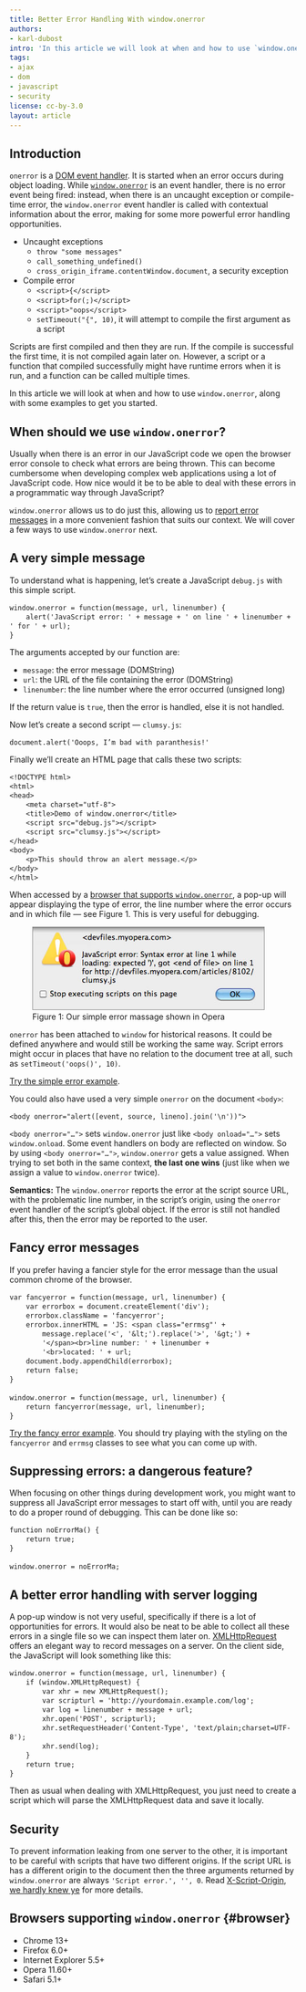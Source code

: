 ```yaml
---
title: Better Error Handling With window.onerror
authors:
- karl-dubost
intro: 'In this article we will look at when and how to use `window.onerror`, a new programmatic error handling mechanism available in JavaScript, including some examples to get you started.'
tags:
- ajax
- dom
- javascript
- security
license: cc-by-3.0
layout: article
---
```


## Introduction

`onerror` is a [DOM event handler][1]. It is started when an error occurs during object loading. While [`window.onerror`][2] is an event handler, there is no error event being fired: instead, when there is an uncaught exception or compile-time error, the `window.onerror` event handler is called with contextual information about the error, making for some more powerful error handling opportunities.

[1]: http://docs.webplatform.org/wiki/tutorials/Handling_events_with_JavaScript
[2]: http://www.w3.org/wiki/DOM/window.onerror

- Uncaught exceptions
	- `throw "some messages"`
	- `call_something_undefined()`
	- `cross_origin_iframe.contentWindow.document`, a security exception
- Compile error
	- `<script>{</script>`
	- `<script>for(;)</script>`
	- `<script>"oops</script>`
	- `setTimeout("{", 10)`, it will attempt to compile the first argument as a script

Scripts are first compiled and then they are run. If the compile is successful the first time, it is not compiled again later on. However, a script or a function that compiled successfully might have runtime errors when it is run, and a function can be called multiple times.

In this article we will look at when and how to use `window.onerror`, along with some examples to get you started.

## When should we use `window.onerror`?

Usually when there is an error in our JavaScript code we open the browser error console to check what errors are being thrown. This can become cumbersome when developing complex web applications using a lot of JavaScript code. How nice would it be to be able to deal with these errors in a programmatic way through JavaScript?

`window.onerror` allows us to do just this, allowing us to [report error messages][3] in a more convenient fashion that suits our context. We will cover a few ways to use `window.onerror` next.

[3]: http://dev.w3.org/html5/spec/webappapis.html#report-the-error

## A very simple message

To understand what is happening, let’s create a JavaScript `debug.js` with this simple script.

	window.onerror = function(message, url, linenumber) {
		alert('JavaScript error: ' + message + ' on line ' + linenumber + ' for ' + url);
	}

The arguments accepted by our function are:

- `message`: the error message (DOMString)
- `url`: the URL of the file containing the error (DOMString)
- `linenumber`: the line number where the error occurred (unsigned long)

If the return value is `true`, then the error is handled, else it is not handled.

Now let’s create a second script — `clumsy.js`:

	document.alert('Ooops, I’m bad with paranthesis!'

Finally we’ll create an HTML page that calls these two scripts:

	<!DOCTYPE html>
	<html>
	<head>
		<meta charset="utf-8">
		<title>Demo of window.onerror</title>
		<script src="debug.js"></script>
		<script src="clumsy.js"></script>
	</head>
	<body>
		<p>This should throw an alert message.</p>
	</body>
	</html>

When accessed by a [browser that supports `window.onerror`](#browser), a pop-up will appear displaying the type of error, the line number where the error occurs and in which file — see Figure 1. This is very useful for debugging.

<figure id="figure-1">
	<img src="/articles/better-error-handling-with-window-onerror/error-message.jpg" alt="Error message in Opera">
	<figcaption>Figure 1: Our simple error massage shown in Opera</figcaption>
</figure>

`onerror` has been attached to `window` for historical reasons. It could be defined anywhere and would still be working the same way. Script errors might occur in places that have no relation to the document tree at all, such as `setTimeout('oops()', 10)`.

[Try the simple error example][6].

[6]: /articles/better-error-handling-with-window-onerror/simple-error.html

You could also have used a very simple `onerror` on the document `<body>`:

	<body onerror="alert([event, source, lineno].join('\n'))">

`<body onerror="…">` sets `window.onerror` just like `<body onload="…">` sets `window.onload`. Some event handlers on body are reflected on window. So by using `<body onerror="…">`, `window.onerror` gets a value assigned. When trying to set both in the same context, **the last one wins** (just like when we assign a value to `window.onerror` twice).

**Semantics:** The `window.onerror` reports the error at the script source URL, with the problematic line number, in the script’s origin, using the `onerror` event handler of the script’s global object. If the error is still not handled after this, then the error may be reported to the user.

## Fancy error messages

If you prefer having a fancier style for the error message than the usual common chrome of the browser.

	var fancyerror = function(message, url, linenumber) {
		var errorbox = document.createElement('div');
		errorbox.className = 'fancyerror';
		errorbox.innerHTML = 'JS: <span class="errmsg"' +
			message.replace('<', '&lt;').replace('>', '&gt;') +
			'</span><br>line number: ' + linenumber +
			'<br>located: ' + url;
		document.body.appendChild(errorbox);
		return false;
	}

	window.onerror = function(message, url, linenumber) {
		return fancyerror(message, url, linenumber);
	}

[Try the fancy error example][7]. You should try playing with the styling on the `fancyerror` and `errmsg` classes to see what you can come up with.

[7]: /articles/better-error-handling-with-window-onerror/simple-error-2.html

## Suppressing errors: a dangerous feature?

When focusing on other things during development work, you might want to suppress all JavaScript error messages to start off with, until you are ready to do a proper round of debugging. This can be done like so:

	function noErrorMa() {
		return true;
	}

	window.onerror = noErrorMa;

## A better error handling with server logging

A pop-up window is not very useful, specifically if there is a lot of opportunities for errors. It would also be neat to be able to collect all these errors in a single file so we can inspect them later on. [XMLHttpRequest][8] offers an elegant way to record messages on a server. On the client side, the JavaScript will look something like this:

[8]: http://dev.w3.org/2006/webapi/XMLHttpRequest/

	window.onerror = function(message, url, linenumber) {
		if (window.XMLHttpRequest) {
			var xhr = new XMLHttpRequest();
			var scripturl = 'http://yourdomain.example.com/log';
			var log = linenumber + message + url;
			xhr.open('POST', scripturl);
			xhr.setRequestHeader('Content-Type', 'text/plain;charset=UTF-8');
			xhr.send(log);
		}
		return true;
	}

Then as usual when dealing with XMLHttpRequest, you just need to create a script which will parse the XMLHttpRequest data and save it locally.

## Security

To prevent information leaking from one server to the other, it is important to be careful with scripts that have two different origins. If the script URL is has a different origin to the document then the three arguments returned by `window.onerror` are always `'Script error.', '', 0`. Read [X-Script-Origin, we hardly knew ye][9] for more details.

[9]: http://www.schemehostport.com/2011/10/x-script-origin-we-hardly-knew-ye.html

## Browsers supporting `window.onerror` {#browser}

- Chrome 13+
- Firefox 6.0+
- Internet Explorer 5.5+
- Opera 11.60+
- Safari 5.1+
